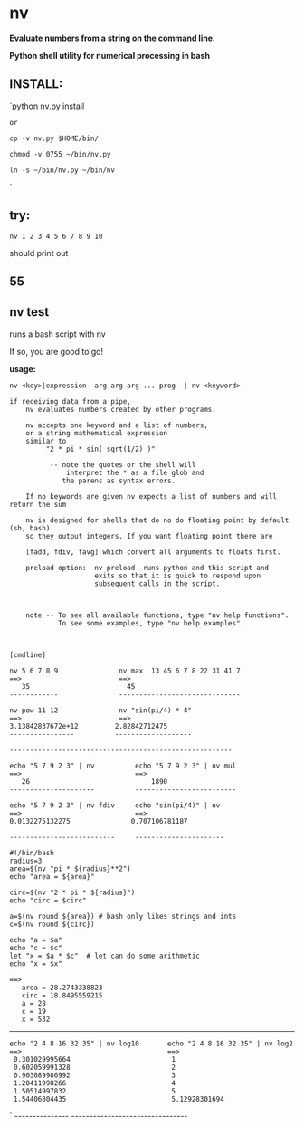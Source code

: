 # nv

**Evaluate numbers from a string on the command line.**

**Python shell utility for numerical processing in bash**



INSTALL:
--------

   `python nv.py install

    or

    cp -v nv.py $HOME/bin/

    chmod -v 0755 ~/bin/nv.py

    ln -s ~/bin/nv.py ~/bin/nv
`


try:
----

 `nv 1 2 3 4 5 6 7 8 9 10`

should print out

55
--


nv test
-------

runs a bash script with nv

If so, you are good to go!


**usage:**

`nv <key>|expression  arg arg arg ...
           prog  | nv <keyword>`


    if receiving data from a pipe,
        nv evaluates numbers created by other programs.
    
        nv accepts one keyword and a list of numbers,
        or a string mathematical expression
        similar to
             "2 * pi * sin( sqrt(1/2) )"
    
              -- note the quotes or the shell will
                  interpret the * as a file glob and
                 the parens as syntax errors.
    
        If no keywords are given nv expects a list of numbers and will return the sum
    
        nv is designed for shells that do no do floating point by default (sh, bash)
        so they output integers. If you want floating point there are
    
        [fadd, fdiv, favg] which convert all arguments to floats first.
    
        preload option:  nv preload  runs python and this script and
                         exits so that it is quick to respond upon
                         subsequent calls in the script.
    
    
    
        note -- To see all available functions, type "nv help functions".
                To see some examples, type "nv help examples".



    [cmdline]
    
    nv 5 6 7 8 9               nv max  13 45 6 7 8 22 31 41 7
    ==>                        ==>
       35                        45
    ------------               ------------------------------
     
    nv pow 11 12               nv "sin(pi/4) * 4"
    ==>                        ==>
    3.13842837672e+12         2.82842712475
    ----------------          -------------------
    
    -------------------------------------------------------
     
    echo "5 7 9 2 3" | nv          echo "5 7 9 2 3" | nv mul
    ==>                            ==>
       26                              1890
    ---------------------          -------------------------
     
    echo "5 7 9 2 3" | nv fdiv     echo "sin(pi/4)" | nv
    ==>                            ==>
    0.0132275132275               0.707106781187

    --------------------------     ----------------------

    #!/bin/bash
    radius=3
    area=$(nv "pi * ${radius}**2")
    echo "area = ${area}"
 
    circ=$(nv "2 * pi * ${radius}")
    echo "circ = $circ"
 
    a=$(nv round ${area}) # bash only likes strings and ints
    c=$(nv round ${circ})
 
    echo "a = $a"
    echo "c = $c"
    let "x = $a * $c"  # let can do some arithmetic
    echo "x = $x"
 
    ==>
       area = 28.2743338823
       circ = 18.8495559215
       a = 28
       c = 19
       x = 532

---------------------------------------------------------------------

    echo "2 4 8 16 32 35" | nv log10       echo "2 4 8 16 32 35" | nv log2
    ==>                                    ==>
     0.301029995664                         1
     0.602059991328                         2
     0.903089986992                         3
     1.20411998266                          4
     1.50514997832                          5
     1.54406804435                          5.12928301694
`
    ---------------                         --------------------------------



